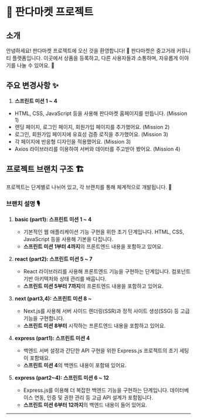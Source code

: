 # 🐼 판다마켓 프로젝트

## 소개

안녕하세요! 판다마켓 프로젝트에 오신 것을 환영합니다! 🥳
판다마켓은 중고거래 커뮤니티 플랫폼입니다. 이곳에서 상품을 등록하고, 다른 사용자들과 소통하며, 자유롭게 이야기를 나눌 수 있어요. 🚀

## 주요 변경사항 ✨

1. **스프린트 미션 1 ~ 4**

- HTML, CSS, JavaScript 등을 사용해 판다마켓 홈페이지를 만듭니다. (Mission 1)
- 랜딩 페이지, 로그인 페이지, 회원가입 페이지를 추가했어요. (Mission 2)
- 로그인, 회원가입 페이지에 유효성 검증 로직을 추가했어요. (Mission 3)
- 각 페이지에 반응형 디자인을 적용했어요. (Mission 3)
- Axios 라이브러리를 이용하여 서버와 데이터를 주고받아 봤어요. (Mission 4)

## 프로젝트 브랜치 구조 🏗️

프로젝트는 단계별로 나뉘어 있고, 각 브랜치를 통해 체계적으로 개발됩니다. 🎯

### 브랜치 설명 🎙️

1. **basic (part1): 스프린트 미션 1 ~ 4**

   - 기본적인 웹 애플리케이션 기능 구현을 위한 초기 단계입니다. HTML, CSS, JavaScript 등을 사용해 기본을 다집니다.
   - **스프린트 미션 1부터 4까지**의 프론트엔드 내용을 포함하고 있어요.

2. **react (part2): 스프린트 미션 5 ~ 7**

   - React 라이브러리를 사용해 프론트엔드 기능을 구현하는 단계입니다. 컴포넌트 기반 아키텍처와 상태 관리를 배웁니다.
   - **스프린트 미션 5부터 7까지**의 프론트엔드 내용을 포함하고 있어요.

3. **next (part3,4): 스프린트 미션 8 ~**

   - Next.js를 사용해 서버 사이드 렌더링(SSR)과 정적 사이트 생성(SSG) 등 고급 기능을 구현합니다.
   - **스프린트 미션 8부터** 시작하는 프론트엔드 내용을 포함하고 있어요.

4. **express (part1): 스프린트 미션 4**

   - 백엔드 서버 설정과 간단한 API 구현을 위한 Express.js 프로젝트의 초기 세팅이 포함돼요.
   - **스프린트 미션 4**의 백엔드 내용이 포함돼 있어요.

5. **express (part2~4): 스프린트 미션 6 ~ 12**
   - Express.js를 이용해 더 복잡한 백엔드 기능을 구현하는 단계입니다. 데이터베이스 연동, 인증 및 권한 관리 등 고급 API 설계가 포함됩니다.
   - **스프린트 미션 6부터 12까지**의 백엔드 내용이 들어 있어요.

---
